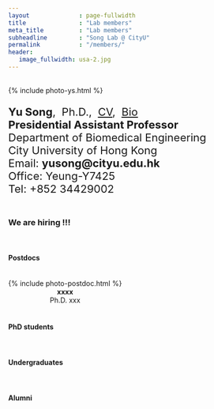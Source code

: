 ```yaml
---
layout              : page-fullwidth
title               : "Lab members"
meta_title          : "Lab members"
subheadline         : "Song Lab @ CityU"
permalink           : "/members/"
header:
   image_fullwidth: usa-2.jpg
---
```


<br>

<div class="row">
  <div class="large-4 columns">
      {% include photo-ys.html %}
  		<h7> </h7><br>  
  </div>
  <div class="large-8 columns">
    <p style="font-size:22px">
      <b>Yu Song</b>,&nbsp;&nbsp;Ph.D.,&nbsp;&nbsp;<u><a href="https://yusong17.github.io/mypaper/cv-yusong.pdf">CV</a></u>,&nbsp;&nbsp;<u><a href="https://yusong17.github.io/mypaper/bio.pdf">Bio</a></u><br>
      <b>Presidential Assistant Professor</b><br>
        Department of Biomedical Engineering<br>
        City University of Hong Kong<br>
      Email: <b>yusong@cityu.edu.hk</b><br>
        Office: Yeung-Y7425<br>
        Tel: +852 34429002<br>
    </p>
  </div>
</div>

### We are hiring !!!

<br>

#### Postdocs

<br>

<div class="row">
  <div class="large-4 columns">
      <center>
    		{% include photo-postdoc.html %} 
        <h7> </h7><br>
        <b>xxxx</b>
        <h7> </h7><br>
        Ph.D. xxx
			</center>
  </div>
  <div class="large-4 columns">
  </div>
  <div class="large-4 columns">
  </div>
  <div class="large-4 columns">
  </div>
</div>

<br>

#### PhD students

<br>

#### Undergraduates

<br>

#### Alumni
